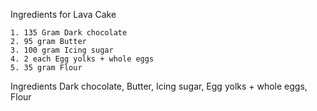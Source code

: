 Ingredients for Lava Cake

    1. 135 Gram Dark chocolate
    2. 95 gram Butter
    3. 100 gram Icing sugar
    4. 2 each Egg yolks + whole eggs
    5. 35 gram Flour

Ingredients
Dark chocolate, Butter, Icing sugar, Egg yolks + whole eggs, Flour